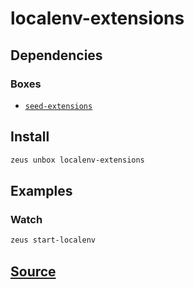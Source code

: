 
localenv-extensions
====================







## Dependencies
### Boxes
* [`seed-extensions`](seed-extensions.md)




## Install
```bash
zeus unbox localenv-extensions
```
## Examples
### Watch
```bash
zeus start-localenv
```











## [Source](https://github.com/liquidapps-io/zeus-sdk/tree/master/boxes/groups/core/localenv-extensions)